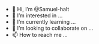 - 👋 Hi, I’m @Samuel-halt
- 👀 I’m interested in ...
- 🌱 I’m currently learning ...
- 💞️ I’m looking to collaborate on ...
- 📫 How to reach me ...

<!---
Samuel-halt/Samuel-halt is a ✨ special ✨ repository because its `README.md` (this file) appears on your GitHub profile.
You can click the Preview link to take a look at your changes.
--->

